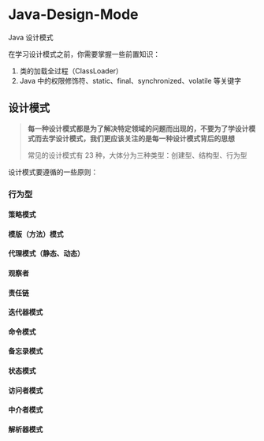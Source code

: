 # Java-Design-Mode
Java 设计模式

在学习设计模式之前，你需要掌握一些前置知识：
1. 类的加载全过程（ClassLoader）
2. Java 中的权限修饰符、static、final、synchronized、volatile 等关键字

## 设计模式

> **每一种设计模式都是为了解决特定领域的问题而出现的，不要为了学设计模式而去学设计模式，我们更应该关注的是每一种设计模式背后的思想**
>
> 常见的设计模式有 23 种，大体分为三种类型：创建型、结构型、行为型

设计模式要遵循的一些原则： 

### 行为型

#### 策略模式

#### 模版（方法）模式

#### 代理模式（静态、动态）

#### 观察者

#### 责任链

#### 迭代器模式

#### 命令模式

#### 备忘录模式

#### 状态模式

#### 访问者模式

#### 中介者模式

#### 解析器模式